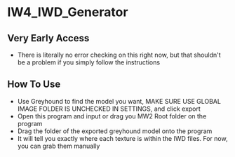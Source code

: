 # IW4_IWD_Generator

## Very Early Access
- There is literally no error checking on this right now, but that shouldn't be a problem if you simply follow the instructions

## How To Use
- Use Greyhound to find the model you want, MAKE SURE USE GLOBAL IMAGE FOLDER IS UNCHECKED IN SETTINGS, and click export
- Open this program and input or drag you MW2 Root folder on the program
- Drag the folder of the exported greyhound model onto the program
- It will tell you exactly where each texture is within the IWD files. For now, you can grab them manually
